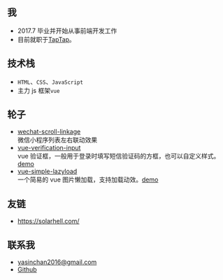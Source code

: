 ## 我
- 2017.7 毕业并开始从事前端开发工作
- 目前就职于[TapTap](https://taptap.com)。

## 技术栈
- `HTML`、`CSS`、`JavaScript`
- 主力 js 框架`vue`

## 轮子
- [wechat-scroll-linkage](https://github.com/YasinChan/wechat-scroll-linkage)  
微信小程序列表左右联动效果
- [vue-verification-input](https://github.com/YasinChan/vue-verification-input)  
vue 验证框，一般用于登录时填写短信验证码的方框，也可以自定义样式。[demo](https://git.yasinchan.com/vue-verification-input/dist/)
- [vue-simple-lazyload](https://github.com/YasinChan/vue-simple-lazyload)  
一个简易的 vue 图片懒加载，支持加载动效。[demo](https://git.yasinchan.com/vue-simple-lazyload/dist/)

## 友链
- <https://solarhell.com/>

## 联系我
- <yasinchan2016@gmail.com>
- [Github](https://github.com/yasinchan)
